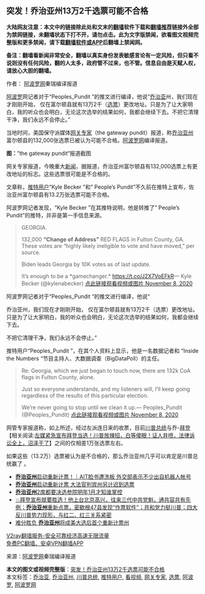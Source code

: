  <h2>突发！乔治亚州13万2千选票可能不合格</h2> <p class="notice"><b>大陆网友注意：本文中的链接除此处和文末的<a href="https://github.com/bannedbook/fanqiang" >翻墙</a>软件下载和<a href="https://github.com/killgcd/justmysocks/blob/master/README.md">翻墙推荐</a>链接外全部为禁网链接，未翻墙状态下打不开，请勿点击。此为文字版禁闻，欲看图文视频完整版和更多禁闻，请下载<a href="https://github.com/bannedbook/fanqiang">翻墙软件或APP</a>后翻墙上禁闻网。</p><p>备注：翻墙看新闻非常安全，翻墙以真实身份发表敏感言论有一定风险，但只看不说则没有任何风险，翻的人太多，政府管不过来，也不管。信息自由是天赋人权，请放心大胆的翻墙。</b></p>  <div class="entry"> <p>作者： <span class='wp_keywordlink_affiliate'><a href="https://www.aboluowang.com/" title="阿波罗网" target="_blank">阿波罗网</a></span>秦瑞编译报道</p> <p id="summary"><a href="https://www.bannedbook.org/bnews/tag/%E9%98%BF%E6%B3%A2%E7%BD%97/" class="st_tag internal_tag" rel="tag" title="标签 阿波罗 下的日志">阿波罗</a>网记者对于“Peoples_Pundit ”的推文进行编译，他说“<a href="https://www.bannedbook.org/bnews/tag/%E4%B9%94%E6%B2%BB%E4%BA%9A/" class="st_tag internal_tag" rel="tag" title="标签 乔治亚 下的日志">乔治亚</a>州，我们现在才刚刚开始， 仅在富尔顿县就有13万2千（<a href="https://www.bannedbook.org/bnews/tag/%E9%80%89%E7%A5%A8/" class="st_tag internal_tag" rel="tag" title="标签 选票 下的日志">选票</a>）更改地址。只是为了让大家明白，我的听众也会明白，无论这次选举的结果如何，我都会继续下去。不把它清理干净，我们永远不会停止。”</p> <p>当地时间，美国保守派媒体<a href="https://www.bannedbook.org/bnews/tag/%e7%bd%91%e5%85%b3%e4%b8%93%e5%ae%b6/" class="st_tag internal_tag" rel="tag" title="标签 网关专家 下的日志">网关专家</a>（the gateway pundit）报道，称<a href="https://www.bannedbook.org/bnews/tag/%e4%b9%94%e6%b2%bb%e4%ba%9a%e5%b7%9e/" class="st_tag internal_tag" rel="tag" title="标签 乔治亚州 下的日志">乔治亚州</a>富尔顿县的132,000张选票已被认为可能不合格。<a href="https://www.bannedbook.org/bnews/tag/%e9%98%bf%e6%b3%a2%e7%bd%97%e7%bd%91/" class="st_tag internal_tag" rel="tag" title="标签 阿波罗网 下的日志">阿波罗网</a>编译报道。</p> <p></p> <p><b>图：</b>”the gateway pundit“报道截图</p>  <p>网关专家报道，今晚重大<span class='wp_keywordlink_affiliate'><a href="https://www.bannedbook.org/" title="新闻">新闻</a></span>，据报道，乔治亚州富尔顿县有132,000选票上有更改地址的标志。这些选票很可能是不合格的。</p> <p>文章称，<a href="https://www.bannedbook.org/bnews/tag/%E6%8E%A8%E7%89%B9%E7%94%A8%E6%88%B7/" class="st_tag internal_tag" rel="tag" title="标签 推特用户 下的日志">推特用户</a>“Kyle Becker ”和&#8221; People’s Pundit&#8221;不久前在推特上宣布，佐治亚州富尔顿县有13.2万张选票可能不合格。</p> <p>阿波罗网记者发现，“Kyle Becker ”在其推特说明，他是转推了&#8221; People’s Pundit&#8221;的推特，并非是第一手信息来源。</p> <blockquote><p>GEORGIA.</p> <p>132,000 <strong>&#8220;Change of Address&#8221;</strong> RED FLAGS in Fulton County, GA. These votes are &#8220;highly likely ineligible to vote and have moved,&#8221; per source.</p>  <p>Biden leads Georgia by 10K votes as of last update.</p> <p>It&#8217;s enough to be a *gamechanger.*       <a href="https://t.co/J2X7VoEFkR">https://t.co/J2X7VoEFkR</a>— Kyle Becker (@kylenabecker) <a href="https://twitter.com/kylenabecker/status/1325585740059856898?ref_src=twsrc%5Etfw">点此链接观看视频或图片 November 8, 2020</a></p></blockquote> <p>阿波罗网记者对于“Peoples_Pundit ”的推文进行编译，他说“</p> <p>乔治亚州，我们现在才刚刚开始， 仅在富尔顿县就有13万2千（选票）更改地址。只是为了让大家明白，我的听众也会明白，无论这次选举的结果如何，我都会继续下去。</p> <p>不把它清理干净，我们永远不会停止。”</p>  <p>推特用户“Peoples_Pundit ”，在其个人资料上显示，他是一名数据记者和 &#8220;Inside the Numbers &#8220;节目主持人、大数据调查（BigDataPoll）的主任。</p> <blockquote><p>Re: Georgia, which we just began to touch now, there are 132k CoA flags in Fulton County, alone.</p> <p>Just so everyone understands, and my listeners will, I&#8217;ll keep going regardless of the results of this particular election.</p> <p>We&#8217;re never going to stop until we clean it up.— Peoples_Pundit (@Peoples_Pundit) <a href="https://twitter.com/Peoples_Pundit/status/1325581205673287682?ref_src=twsrc%5Etfw">点此链接观看视频或图片 November 8, 2020</a></p></blockquote> <p>网管专家报道称，如上所述，经过左派连日来的收票，目前<a href="https://www.bannedbook.org/bnews/tag/%E5%B7%9D%E6%99%AE%E6%80%BB%E7%BB%9F/" class="st_tag internal_tag" rel="tag" title="标签 川普总统 下的日志">川普总统</a>与乔-<span class='wp_keywordlink'><a href="https://www.bannedbook.org/bnews/comments/20201018/1415809.html" title="“硬盘门”再爆：拿中共华信10％股的“大人物”正是拜登" target="_blank">拜登</a></span>【相关阅读:<a href='https://www.bannedbook.org/bnews/bannedvideo/20201108/1427782.html' target='_blank'>左媒紧急宣布拜登当选！川普放辣招，白等傻眼！证人井喷，法律诉讼全上，沼泽干了</a>】之间的仅相差1万张选票左右。</p>  <p>如果这些（13.2万）选票被认为是不合格的，那么乔治亚州几乎可以肯定是川普总统赢了 。</p> <ul class='op-related-articles' title='相关阅读'> <li><a href='https://www.bannedbook.org/bnews/taiwannews/20201107/1427488.html' target='_blank'><b>乔治亚州</b>启动重新计票！｜AIT脸书遭洗板 外交部表示不少出自机器人帐号</a></li> <li><a href='https://www.bannedbook.org/bnews/taiwannews/20201107/1427474.html' target='_blank'><b>乔治亚州</b>启动重新计票 大法官判宾州另计迟到选票</a></li> <li><a href='https://www.bannedbook.org/bnews/baitai/20201107/1427464.html' target='_blank'><b>乔治亚州</b>2席都要决选参院明年1月才知谁掌控</a></li> <li><a href='https://www.bannedbook.org/bnews/bannedvideo/20201107/1427307.html' target='_blank'>💥拜登宣布就要胜选！他上台北京高兴，往来三代中共党魁，通共容共有先例；<b>乔治亚州</b>重新点票，密歇根47县发现“作票软件”；共和党力挺川普；四大反川普势力现形，与红二、红三关系紧密</a></li> <li><a href='https://www.bannedbook.org/bnews/worldnews/20201107/1427203.html' target='_blank'>难分胜负 <b>乔治亚州</b>将成美大选后首个重新计票州</a></li> </ul> <p class="texttj"> <a href="https://www.bannedbook.org/forum23/topic22702.html" target="_blank">V2ray翻墙服务-安全可靠经济高速无限流量</a><br/> <a href="https://github.com/bannedbook/fanqiang/wiki/%E7%A6%81%E9%97%BB%E7%BD%91%E5%AE%89%E5%8D%93%E7%BF%BB%E5%A2%99%E6%96%B0%E9%97%BBAPP" target="_blank">免费PC翻墙、安卓VPN翻墙APP</a></p><p> 来源：<a href="https://www.aboluowang.com/2020/1109/1521439.html" target="_blank">阿波罗网</a>秦瑞编译报道 </p><a name='sharetosocial'></a>       <div><b>本文的图文或视频完整版</b>：<a href='https://www.bannedbook.org/bnews/topimagenews/20201109/1428231.html'>突发！乔治亚州13万2千选票可能不合格</a></div>  </div><!--END ENTRY--> <div class="postfooter"> <div>本文标签：<a href="https://www.bannedbook.org/bnews/tag/%E4%B9%94%E6%B2%BB%E4%BA%9A/" rel="tag">乔治亚</a>, <a href="https://www.bannedbook.org/bnews/tag/%e4%b9%94%e6%b2%bb%e4%ba%9a%e5%b7%9e/" rel="tag">乔治亚州</a>, <a href="https://www.bannedbook.org/bnews/tag/%E5%B7%9D%E6%99%AE%E6%80%BB%E7%BB%9F/" rel="tag">川普总统</a>, <a href="https://www.bannedbook.org/bnews/tag/%E6%8E%A8%E7%89%B9%E7%94%A8%E6%88%B7/" rel="tag">推特用户</a>, <a href="https://www.bannedbook.org/bnews/tag/%E7%9C%8B%E8%A7%86%E9%A2%91/" rel="tag">看视频</a>, <a href="https://www.bannedbook.org/bnews/tag/%e7%bd%91%e5%85%b3%e4%b8%93%e5%ae%b6/" rel="tag">网关专家</a>, <a href="https://www.bannedbook.org/bnews/tag/%E9%80%89%E7%A5%A8/" rel="tag">选票</a>, <a href="https://www.bannedbook.org/bnews/tag/%E9%98%BF%E6%B3%A2%E7%BD%97/" rel="tag">阿波罗</a>, <a href="https://www.bannedbook.org/bnews/tag/%e9%98%bf%e6%b3%a2%e7%bd%97%e7%bd%91/" rel="tag">阿波罗网</a></div>  </div><!--END POSTFOOTER--> 